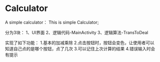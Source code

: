 # Calculator
A simple calculator：
This is simple Calculator;

分为3块：
1、UI界面
2、逻辑代码-MainActivity
3、逻辑算法-TransToDeal

实现了如下功能：
1.基本的加减乘除
2.点击按钮时，按钮会变色，让使用者可以知道自己点的是哪个按钮，点了几次
3.可以记住上次计算的结果
4.错误输入时会有提示
